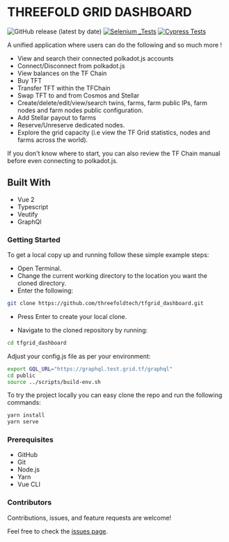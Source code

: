 # THREEFOLD GRID DASHBOARD

![GitHub release (latest by date)](https://img.shields.io/github/v/release/threefoldtech/tfgrid_dashboard)
[![Selenium _Tests](https://github.com/threefoldtech/tfgrid_dashboard/actions/workflows/Selenium.yaml/badge.svg)](https://github.com/threefoldtech/tfgrid_dashboard/actions/workflows/Selenium.yaml)
[![Cypress Tests](https://github.com/threefoldtech/tfgrid_dashboard/actions/workflows/Cypress.yaml/badge.svg)](https://github.com/threefoldtech/tfgrid_dashboard/actions/workflows/Cypress.yaml)

A unified application where users can do the following and so much more !

- View and search their connected polkadot.js accounts
- Connect/Disconnect from polkadot.js
- View balances on the TF Chain
- Buy TFT
- Transfer TFT within the TFChain
- Swap TFT to and from Cosmos and Stellar
- Create/delete/edit/view/search twins, farms, farm public IPs, farm nodes and farm nodes public configuration.
- Add Stellar payout to farms
- Reserve/Unreserve dedicated nodes.
- Explore the grid capacity (i.e view the TF Grid statistics, nodes and farms across the world).

If you don't know where to start, you can also review the TF Chain manual before even connecting to polkadot.js.

## Built With

- Vue 2
- Typescript
- Veutify
- GraphQl

### Getting Started

To get a local copy up and running follow these simple example steps:

- Open Terminal.
- Change the current working directory to the location you want the cloned directory.
- Enter the following:

```bash
git clone https://github.com/threefoldtech/tfgrid_dashboard.git
```

- Press Enter to create your local clone.

- Navigate to the cloned repository by running:

```bash
cd tfgrid_dashboard
```

Adjust your config.js file as per your environment:

```bash
export GQL_URL="https://graphql.test.grid.tf/graphql"
cd public
source ../scripts/build-env.sh
```

To try the project locally you can easy clone the repo and run the following commands:

```bash
yarn install
yarn serve
```

### Prerequisites

- GitHub
- Git
- Node.js
- Yarn
- Vue CLI

### Contributors

Contributions, issues, and feature requests are welcome!

Feel free to check the [issues page](https://github.com/threefoldtech/tfgrid_dashboard/issues).
